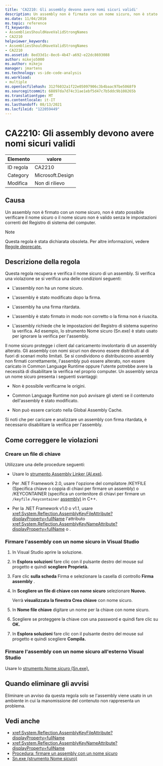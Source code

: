 ```yaml
---
title: 'CA2210: Gli assembly devono avere nomi sicuri validi'
description: Un assembly non è firmato con un nome sicuro, non è stato possibile verificare il nome sicuro o il nome sicuro non è valido senza le impostazioni correnti del Registro di sistema del computer.
ms.date: 11/04/2016
ms.topic: reference
f1_keywords:
- AssembliesShouldHaveValidStrongNames
- CA2210
helpviewer_keywords:
- AssembliesShouldHaveValidStrongNames
- CA2210
ms.assetid: 8ed33d1c-8ec6-4b47-a692-e22dc8693088
author: mikejo5000
ms.author: mikejo
manager: jmartens
ms.technology: vs-ide-code-analysis
ms.workload:
- multiple
ms.openlocfilehash: 312f6032a1f22e05097906c3b4baac97be5068f9
ms.sourcegitcommit: 68897da7d74c31ae1ebf5d47c7b5ddc9b108265b
ms.translationtype: MT
ms.contentlocale: it-IT
ms.lasthandoff: 08/13/2021
ms.locfileid: "122059449"
---
```

# <a name="ca2210-assemblies-should-have-valid-strong-names"></a>CA2210: Gli assembly devono avere nomi sicuri validi

|Elemento|valore|
|-|-|
|ID regola|CA2210|
|Category|Microsoft.Design|
|Modifica|Non di rilievo|

## <a name="cause"></a>Causa
Un assembly non è firmato con un nome sicuro, non è stato possibile verificare il nome sicuro o il nome sicuro non è valido senza le impostazioni correnti del Registro di sistema del computer.

> [!NOTE]
> Questa regola è stata dichiarata obsoleta. Per altre informazioni, vedere [Regole deprecate.](fxcop-unported-deprecated-rules.md)

## <a name="rule-description"></a>Descrizione della regola

Questa regola recupera e verifica il nome sicuro di un assembly. Si verifica una violazione se si verifica una delle condizioni seguenti:

- L'assembly non ha un nome sicuro.

- L'assembly è stato modificato dopo la firma.

- L'assembly ha una firma ritardata.

- L'assembly è stato firmato in modo non corretto o la firma non è riuscita.

- L'assembly richiede che le impostazioni del Registro di sistema superino la verifica. Ad esempio, lo strumento Nome sicuro (Sn.exe) è stato usato per ignorare la verifica per l'assembly.

Il nome sicuro protegge i client dal caricamento involontario di un assembly alterato. Gli assembly con nomi sicuri non devono essere distribuiti al di fuori di scenari molto limitati. Se si condividono o distribuiscono assembly non firmati correttamente, l'assembly può essere alterato, non essere caricato in Common Language Runtime oppure l'utente potrebbe avere la necessità di disabilitare la verifica nel proprio computer. Un assembly senza un nome sicuro presenta i seguenti svantaggi:

- Non è possibile verificarne le origini.

- Common Language Runtime non può avvisare gli utenti se il contenuto dell'assembly è stato modificato.

- Non può essere caricato nella Global Assembly Cache.

Si noti che per caricare e analizzare un assembly con firma ritardata, è necessario disabilitare la verifica per l'assembly.

## <a name="how-to-fix-violations"></a>Come correggere le violazioni

### <a name="create-a-key-file"></a>Creare un file di chiave

Utilizzare una delle procedure seguenti:

- Usare lo [strumento Assembly Linker (Al.exe)](/dotnet/framework/tools/al-exe-assembly-linker).

- Per .NET Framework 2.0, usare l'opzione del compilatore /KEYFILE (Specifica chiave o coppia di chiavi per firmare un assembly) o /KEYCONTAINER (specifica un contenitore di chiavi per firmare un `/keyfile` `/keycontainer` [assembly)](/cpp/build/reference/keycontainer-specify-a-key-container-to-sign-an-assembly) in C++. [](/cpp/build/reference/keyfile-specify-key-or-key-pair-to-sign-an-assembly)

- Per la .NET Framework v1.0 o v1.1, usare <xref:System.Reflection.AssemblyKeyFileAttribute?displayProperty=fullName> l'attributo <xref:System.Reflection.AssemblyKeyNameAttribute?displayProperty=fullName> o .

### <a name="sign-your-assembly-with-a-strong-name-in-visual-studio"></a>Firmare l'assembly con un nome sicuro in Visual Studio

1. In Visual Studio aprire la soluzione.

2. In **Esplora soluzioni** fare clic con il pulsante destro del mouse sul progetto e quindi **scegliere Proprietà.**

3. Fare clic **sulla scheda** Firma e selezionare la casella di controllo **Firma assembly** .

4. In **Scegliere un file di chiave con nome sicuro** selezionare **Nuovo.**

   Verrà **visualizzata la finestra Crea chiave** con nome sicuro.

5. In **Nome file chiave** digitare un nome per la chiave con nome sicuro.

6. Scegliere se proteggere la chiave con una password e quindi fare clic su **OK.**

7. In **Esplora soluzioni** fare clic con il pulsante destro del mouse sul progetto e quindi scegliere **Compila.**

### <a name="sign-your-assembly-with-a-strong-name-outside-visual-studio"></a>Firmare l'assembly con un nome sicuro all'esterno Visual Studio

Usare lo [strumento Nome sicuro (Sn.exe).](/dotnet/framework/tools/sn-exe-strong-name-tool)

## <a name="when-to-suppress-warnings"></a>Quando eliminare gli avvisi

Eliminare un avviso da questa regola solo se l'assembly viene usato in un ambiente in cui la manomissione del contenuto non rappresenta un problema.

## <a name="see-also"></a>Vedi anche

- <xref:System.Reflection.AssemblyKeyFileAttribute?displayProperty=fullName>
- <xref:System.Reflection.AssemblyKeyNameAttribute?displayProperty=fullName>
- [Procedura: firmare un assembly con un nome sicuro](/dotnet/framework/app-domains/how-to-sign-an-assembly-with-a-strong-name)
- [Sn.exe (strumento Nome sicuro)](/dotnet/framework/tools/sn-exe-strong-name-tool)

